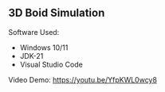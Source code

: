 ## 3D Boid Simulation

Software Used:
- Windows 10/11
- JDK-21
- Visual Studio Code

Video Demo: https://youtu.be/YfpKWL0wcy8
